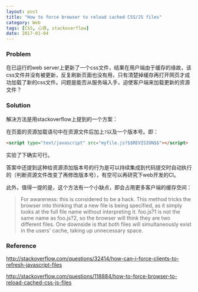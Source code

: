 ```yaml
---
layout: post
title: "How to force browser to reload cached CSS/JS files"
category: Web
tags: [CSS, 心得, stackoverflow]
date: 2017-01-04
---
```


### Problem

在已运行的web server上更新了一个css文件，结果在用户端由于缓存的缘故，该css文件并没有被更新，反复刷新页面也没有用，只有清楚掉缓存再打开网页才成功加载了新的css文件。问题是能否从服务端入手，迫使客户端来加载更新的资源文件？

### Solution

解决方法是用stackoverflow上提到的一个方案：

在页面的资源加载语句中在资源文件后加上`?`以及一个版本号。即：

```html
<script type="text/javascript" src="myfile.js?$$REVISION$$"></script>
```

实验了下确实可行。

答案中还提到这种给资源添加版本号的行为是可以持续集成到代码提交时自动执行的（判断资源文件改变了再修改版本号），有空可以再研究下web开发的CI。

此外，值得一提的是，这个方法有一个小缺点，即会占用更多客户端的缓存空间：

> For awareness: this is considered to be a hack. This method tricks the browser into thinking that a new file is being specified, as it simply looks at the full file name without interpreting it. foo.js?1 is not the same name as foo.js?2, so the browser will think they are two different files. One downside is that both files will simultaneously exist in the users' cache, taking up unnecessary space.

### Reference

http://stackoverflow.com/questions/32414/how-can-i-force-clients-to-refresh-javascript-files

http://stackoverflow.com/questions/118884/how-to-force-browser-to-reload-cached-css-js-files